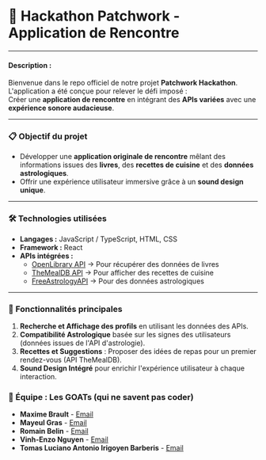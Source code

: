 # 🚀 **Hackathon Patchwork - Application de Rencontre**

---

#### **Description :**
Bienvenue dans le repo officiel de notre projet **Patchwork Hackathon**. L'application a été conçue pour relever le défi imposé :  
Créer une **application de rencontre** en intégrant des **APIs variées** avec une **expérience sonore audacieuse**.

---

### **📋 Objectif du projet**  
- Développer une **application originale de rencontre** mêlant des informations issues des **livres**, des **recettes de cuisine** et des **données astrologiques**.  
- Offrir une expérience utilisateur immersive grâce à un **sound design unique**.  

---

### **🛠️ Technologies utilisées**  
- **Langages :** JavaScript / TypeScript, HTML, CSS  
- **Framework :** React
- **APIs intégrées :**  
   - [OpenLibrary API](https://openlibrary.org/developers/api) → Pour récupérer des données de livres  
   - [TheMealDB API](https://www.themealdb.com/api.php) → Pour afficher des recettes de cuisine  
   - [FreeAstrologyAPI](https://freeastrologyapi.com/api-reference/planets) → Pour des données astrologiques  

---

### **🚀 Fonctionnalités principales**  
1. **Recherche et Affichage des profils** en utilisant les données des APIs.  
2. **Compatibilité Astrologique** basée sur les signes des utilisateurs (données issues de l'API d'astrologie).  
3. **Recettes et Suggestions** : Proposer des idées de repas pour un premier rendez-vous (API TheMealDB).  
4. **Sound Design Intégré** pour enrichir l'expérience utilisateur à chaque interaction.  
### **👥 Équipe : Les GOATs (qui ne savent pas coder)**  
- **Maxime Brault** - [Email](mailto:maxime.brault@epitech.digital)  
- **Mayeul Gras** - [Email](mailto:mayeul.gras@epitech.digital)  
- **Romain Belin** - [Email](mailto:romain.belin@epitech.digital)  
- **Vinh-Enzo Nguyen** - [Email](mailto:vinh-enzo.nguyen@epitech.digital)  
- **Tomas Luciano Antonio Irigoyen Barberis** - [Email](mailto:tomas-luciano-antonio.irigoyen-barberis@epitech.digital)
